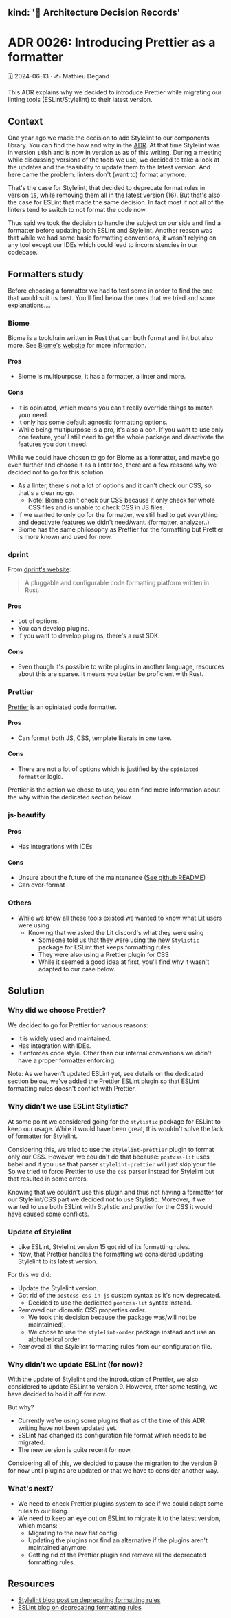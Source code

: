 kind: '📌 Architecture Decision Records'
---

# ADR 0026: Introducing Prettier as a formatter

🗓️ 2024-06-13 · ✍️ Mathieu Degand

This ADR explains why we decided to introduce Prettier while migrating our linting tools (ESLint/Stylelint) to their latest version.

## Context

One year ago we made the decision to add Stylelint to our components library. You can find the how and why in the [ADR](https://www.clever-cloud.com/doc/clever-components/?path=%2Fdocs%2F%F0%9F%93%8C-architecture-decision-records-adr-0023-adding-stylelint--docs).
At that time Stylelint was in version `14`ish and is now in version `16` as of this writing.
During a meeting while discussing versions of the tools we use, we decided to take a look at the updates and the feasibility to update them to the latest version.
And here came the problem: linters don't (want to) format anymore.

That's the case for Stylelint, that decided to deprecate format rules in version `15`, while removing them all in the latest version (16).
But that's also the case for ESLint that made the same decision.
In fact most if not all of the linters tend to switch to not format the code now.

Thus said we took the decision to handle the subject on our side and find a formatter before updating both ESLint and Stylelint.
Another reason was that while we had some basic formatting conventions, it wasn't relying on any tool except our IDEs which could lead to inconsistencies in our codebase.

## Formatters study

Before choosing a formatter we had to test some in order to find the one that would suit us best.
You'll find below the ones that we tried and some explanations....

### Biome

Biome is a toolchain written in Rust that can both format and lint but also more. See [Biome's website](https://biomejs.dev/) for more information.

#### Pros

- Biome is multipurpose, it has a formatter, a linter and more.

#### Cons

- It is opiniated, which means you can't really override things to match your need.
- It only has some default agnostic formatting options.
- While being multipurpose is a pro, it's also a con. If you want to use only one feature, you'll still need to get the whole package and deactivate the features you don't need.

While we could have chosen to go for Biome as a formatter, and maybe go even further and choose it as a linter too, there are a few reasons why we decided not to go for this solution.

- As a linter, there's not a lot of options and it can't check our CSS, so that's a clear no go.
  - Note: Biome can't check our CSS because it only check for whole CSS files and is unable to check CSS in JS files.
- If we wanted to only go for the formatter, we still had to get everything and deactivate features we didn't need/want. (formatter, analyzer..)
- Biome has the same philosophy as Prettier for the formatting but Prettier is more known and used for now.

### dprint

From [dprint's website](https://dprint.dev/):

> A pluggable and configurable code formatting platform written in Rust.

#### Pros

- Lot of options.
- You can develop plugins.
- If you want to develop plugins, there's a rust SDK.

#### Cons

- Even though it's possible to write plugins in another language, resources about this are sparse. It means you better be proficient with Rust.

### Prettier

[Prettier](https://prettier.io) is an opiniated code formatter.

#### Pros

- Can format both JS, CSS, template literals in one take.

#### Cons

- There are not a lot of options which is justified by the `opiniated formatter` logic.

Prettier is the option we chose to use, you can find more information about the why within the dedicated section below.

### js-beautify

#### Pros

- Has integrations with IDEs

#### Cons

- Unsure about the future of the maintenance ([See github README](https://github.com/beautifier/js-beautify?tab=readme-ov-file#contributors-needed))
- Can over-format

### Others

- While we knew all these tools existed we wanted to know what Lit users were using
  - Knowing that we asked the Lit discord's what they were using
    - Someone told us that they were using the new `Stylistic` package for ESLint that keeps formatting rules
    - They were also using a Prettier plugin for CSS
    - While it seemed a good idea at first, you'll find why it wasn't adapted to our case below.

## Solution

### Why did we choose Prettier?

We decided to go for Prettier for various reasons:

- It is widely used and maintained.
- Has integration with IDEs.
- It enforces code style. Other than our internal conventions we didn't have a proper formatter enforcing.

Note: As we haven't updated ESLint yet, see details on the dedicated section below, we've added the Prettier ESLint plugin so that ESLint formatting rules doesn't conflict with Prettier.

### Why didn't we use ESLint Stylistic?

At some point we considered going for the `stylistic` package for ESLint to keep our usage.
While it would have been great, this wouldn't solve the lack of formatter for Stylelint.

Considering this, we tried to use the `stylelint-prettier` plugin to format only our CSS.
However, we couldn't do that because:
`postcss-lit` uses babel and if you use that parser `stylelint-prettier` will just skip your file.
So we tried to force Prettier to use the `css` parser instead for Stylelint but that resulted in some errors.

Knowing that we couldn't use this plugin and thus not having a formatter for our Stylelint/CSS part we decided not to use Stylistic.
Moreover, if we wanted to use both ESLint with Stylistic and prettier for the CSS it would have caused some conflicts.

### Update of Stylelint

- Like ESLint, Stylelint version 15 got rid of its formatting rules.
- Now, that Prettier handles the formatting we considered updating Stylelint to its latest version.

For this we did:

- Update the Stylelint version.
- Got rid of the `postcss-css-in-js` custom syntax as it's now deprecated.
  - Decided to use the dedicated `postcss-lit` syntax instead.
- Removed our idiomatic CSS properties order.
  - We took this decision because the package was/will not be maintain(ed).
  - We chose to use the `stylelint-order` package instead and use an alphabetical order.
- Removed all the Stylelint formatting rules from our configuration file.

### Why didn't we update ESLint (for now)?

With the update of Stylelint and the introduction of Prettier, we also considered to update ESLint to version 9. However, after some testing, we have decided to hold it off for now.

But why?

- Currently we're using some plugins that as of the time of this ADR writing have not been updated yet.
- ESLint has changed its configuration file format which needs to be migrated.
- The new version is quite recent for now.

Considering all of this, we decided to pause the migration to the version 9 for now until plugins are updated or that we have to consider another way.

### What's next?

- We need to check Prettier plugins system to see if we could adapt some rules to our liking.
- We need to keep an eye out on ESLint to migrate it to the latest version, which means:
  - Migrating to the new flat config.
  - Updating the plugins nor find an alternative if the plugins aren't maintained anymore.
  - Getting rid of the Prettier plugin and remove all the deprecated formatting rules.  

## Resources

- [Stylelint blog post on deprecating formatting rules](https://stylelint.io/migration-guide/to-15#deprecated-stylistic-rules)
- [ESLint blog on deprecating formatting rules](https://eslint.org/blog/2023/10/deprecating-formatting-rules/)
